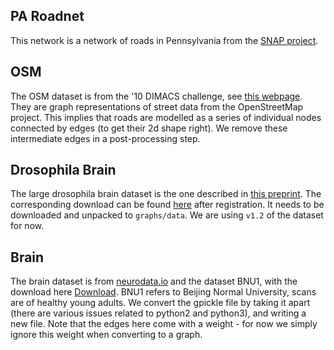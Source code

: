## PA Roadnet
This network is a network of roads in Pennsylvania from the [SNAP project](http://snap.stanford.edu/data/).

## OSM
The OSM dataset is from the '10 DIMACS challenge, see [this webpage](https://www.cc.gatech.edu/dimacs10/archive/streets.shtml). They are graph representations of street data from the OpenStreetMap project. This implies that roads are modelled as a series of individual nodes connected by edges (to get their 2d shape right). We remove these intermediate edges in a post-processing step.

## Drosophila Brain
The large drosophila brain dataset is the one described in [this preprint](https://www.biorxiv.org/content/10.1101/2020.01.21.911859v1). The corresponding download can be found [here](https://www.janelia.org/project-team/flyem/hemibrain) after registration. It needs to be downloaded and unpacked to `graphs/data`. We are using `v1.2` of the dataset for now.

## Brain
The brain dataset is from [neurodata.io](https://neurodata.io/mri/) and the dataset BNU1, with the download here [Download](https://mrneurodata.s3.amazonaws.com/data/BNU1/ndmg_0-0-48/graphs/DS72784/sub-0025864_ses-1_dwi_DS72784.gpickle).
BNU1 refers to Beijing Normal University, scans are of healthy young adults. We convert the gpickle file by taking it apart (there are various issues related to python2 and python3), and writing a new file. Note that the edges here come with a weight - for now we simply ignore this weight when converting to a graph.